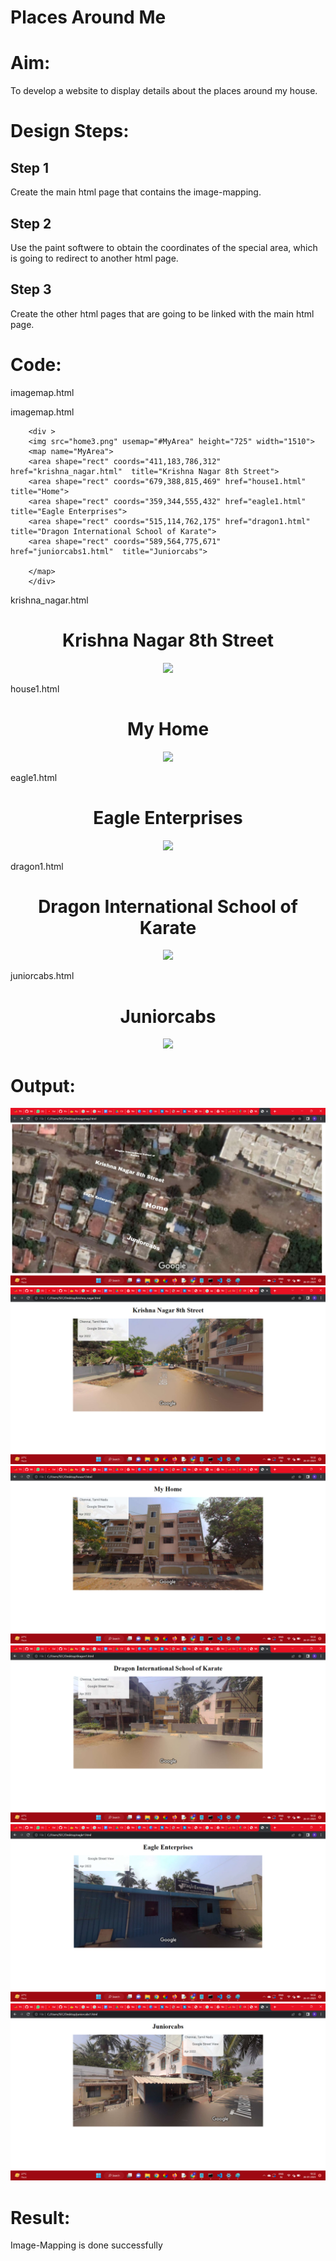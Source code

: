 # Places Around Me
# Aim:
To develop a website to display details about the places around my house.

# Design Steps:
## Step 1
Create the main html page that contains the image-mapping.
## Step 2
Use the paint softwere to obtain the coordinates of the special area, which is going to redirect to another html page.
## Step 3
Create the other html pages that are going to be linked with the main html page.

# Code:
imagemap.html

<!DOCTYPE html>
<html lang="en">
<head>
<title>My Area</title>
</head>
<body>
    <div >
       imagemap.html

<!DOCTYPE html>
<html lang="en">
<head>
<title>My Area</title>
</head>
<body>
    
        <div >
        <img src="home3.png" usemap="#MyArea" height="725" width="1510">
        <map name="MyArea">
        <area shape="rect" coords="411,183,786,312" href="krishna_nagar.html"  title="Krishna Nagar 8th Street">
        <area shape="rect" coords="679,388,815,469" href="house1.html"  title="Home">
        <area shape="rect" coords="359,344,555,432" href="eagle1.html"  title="Eagle Enterprises">
        <area shape="rect" coords="515,114,762,175" href="dragon1.html"  title="Dragon International School of Karate">
        <area shape="rect" coords="589,564,775,671" href="juniorcabs1.html"  title="Juniorcabs">
        
        </map>
        </div>
        
</body>

krishna_nagar.html


<!DOCTYPE html>
<html lang="en">
<head>
<title>Krishna Nagar 8th Street</title>
</head>
<body>
    <center>
        <h1>Krishna Nagar 8th Street</h1>
        <img src="KrishnaNagar.png">
    </center>
    

</body>
</html>


house1.html


<!DOCTYPE html>
<html lang="en">
<head>
<title>My Home</title>
</head>
<body>
    <center>
        <h1>My Home</h1>
    <img src="house.png">
    </center>

</body>
</html>

eagle1.html


<!DOCTYPE html>
<html lang="en">
<head>
<title>Eagle Enterprises</title>
</head>
<body>
    <center>
        <h1>Eagle Enterprises</h1>
    <img src="eagle.png">
    </center>

</body>
</html>



dragon1.html


<!DOCTYPE html>
<html lang="en">
<head>
<title>Dragon International School of Karate</title>
</head>
<body>
    <center>
        <h1>Dragon International School of Karate</h1>
    <img src="dragon.png">
    </center>

</body>
</html>


juniorcabs.html



<!DOCTYPE html>
<html lang="en">
<head>
<title>Juniorcabs</title>
</head>
<body>
    <center>
        <h1>Juniorcabs</h1>
    <img src="juniorcabs.png">
    </center>

</body>
</html>




# Output:
![img](Screenshot%20(57).png)
![img](Screenshot%20(58).png)
![img](Screenshot%20(59).png)
![img](Screenshot%20(60).png)
![img](Screenshot%20(61).png)
![img](Screenshot%20(62).png)
# Result:
Image-Mapping is done successfully
